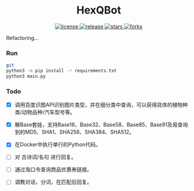 <div align="center">
<h1>HexQBot</h1>
</div>

<p align="center">
<a href="https://raw.githubusercontent.com/Am473ur/HexQBot/master/LICENSE">
    <img src="https://img.shields.io/github/license/Am473ur/HexQBot" alt="license">
  </a>
<a href="https://github.com/Am473ur/HexQBot/releases">
    <img src="https://img.shields.io/github/v/release/Am473ur/HexQBot?color=blueviolet&include_prereleases" alt="release">
  </a>
<a href="https://github.com/Am473ur/HexQBot/stargazers">
    <img src="https://img.shields.io/github/stars/Am473ur/HexQBot?color=orange" alt="stars">
  </a>
<a href="https://github.com/Am473ur/HexQBot/network/members">
    <img src="https://img.shields.io/github/forks/Am473ur/HexQBot?color=ff69b4" alt="forks">
  </a>
</p>

Refactoring...

### Run

``` bash
git
python3 -m pip install -r requirements.txt
python3 main.py
```

### Todo

- [x] 调用百度识图API识别图片类型，并在细分类中查询，可以获得具体的植物种类/动物品种/汽车型号等。
- [x] 解Base套娃，支持Base16、Base32、Base58、Base85、Base91及易查询到的MD5、SHA1、SHA256、SHA384、SHA512。
- [x] 在Docker中执行单行的Python代码。
- [ ] 对 古诗词/名句 进行回复。
- [ ] 通过淘口令查询商品优惠券链接。
- [ ] 调教对话，分词，在匹配后回复。

